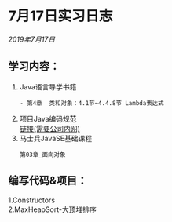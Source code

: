 # 7月17日实习日志  
*2019年7月17日*  
## 学习内容：  
1. Java语言导学书籍  
	~~~
	- 第4章  类和对象：4.1节~4.4.8节 Lambda表达式
	~~~   
2. 项目Java编码规范  
[链接(需要公司内网)](http://192.168.14.47:8002/wiki/backend/specifications/CodeSpecification/编码规范.html#%E4%BB%A3%E7%A0%81%E8%A7%84%E8%8C%83)  
3. 马士兵JavaSE基础课程  
    ~~~
    第03章_面向对象  
    ~~~  
## 编写代码&项目：  
1.Constructors  
2.MaxHeapSort-大顶堆排序  